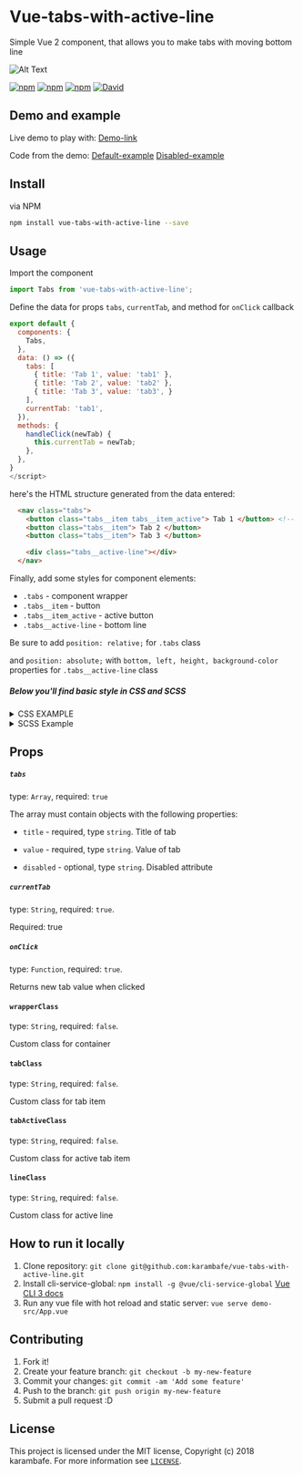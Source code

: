 # Vue-tabs-with-active-line

Simple Vue 2 component, that allows you to make tabs with moving bottom line

![Alt Text](https://media.giphy.com/media/NTDhntg2ySo7rGLaRm/giphy.gif)

[![npm](https://img.shields.io/npm/v/vue-tabs-with-active-line.svg)](https://www.npmjs.com/package/vue-tabs-with-active-line)
[![npm](https://img.shields.io/npm/dm/vue-tabs-with-active-line.svg)](https://www.npmjs.com/package/vue-tabs-with-active-line)
[![npm](https://img.shields.io/npm/dt/vue-tabs-with-active-line.svg)](https://www.npmjs.com/package/vue-tabs-with-active-line)
[![David](https://david-dm.org/karambafe/vue-tabs-with-active-line.svg)](https://david-dm.org/karambafe/vue-tabs-with-active-line)

## Demo and example

Live demo to play with: [Demo-link](https://karambafe.github.io/vue-tabs-with-active-line/)

Code from the demo:  [Default-example](https://github.com/karambafe/vue-tabs-with-active-line/blob/master/examples/Default.vue) [Disabled-example](https://github.com/karambafe/vue-tabs-with-active-line/blob/master/examples/Disabled.vue)

## Install

via NPM
```bash
npm install vue-tabs-with-active-line --save
```

## Usage

Import the component

```javascript
import Tabs from 'vue-tabs-with-active-line';
```

Define the data for props `tabs`, `currentTab`, and method for `onClick` callback

```javascript
export default {
  components: {
    Tabs,
  },
  data: () => ({
    tabs: [
      { title: 'Tab 1', value: 'tab1' },
      { title: 'Tab 2', value: 'tab2' },
      { title: 'Tab 3', value: 'tab3', }
    ],
    currentTab: 'tab1',
  }),
  methods: {
    handleClick(newTab) {
      this.currentTab = newTab;
    },
  },
}
</script>
```


 here's the HTML structure generated from the data entered:

```html
  <nav class="tabs">
    <button class="tabs__item tabs__item_active"> Tab 1 </button> <!-- active tab -->
    <button class="tabs__item"> Tab 2 </button>
    <button class="tabs__item"> Tab 3 </button>

    <div class="tabs__active-line"></div>
  </nav>
```

Finally, add some styles for component elements:

* `.tabs` - component wrapper
* `.tabs__item` - button
* `.tabs__item_active` - active button
* `.tabs__active-line` - bottom line


Be sure to add  `position: relative;` for `.tabs` class

and `position: absolute;` with `bottom, left, height, background-color` properties for `.tabs__active-line` class
##### Below you'll find basic style in CSS and SCSS
<details><summary>CSS EXAMPLE</summary>

```css
.tabs {
  position: relative;
  margin: 0 auto;
}

.tabs__item {
  display: inline-block;
  margin: 0 5px;
  padding: 10px;
  padding-bottom: 8px;
  font-size: 16px;
  letter-spacing: 0.8px;
  color: gray;
  text-decoration: none;
  border: none;
  background-color: transparent;
  border-bottom: 2px solid transparent;
  cursor: pointer;
  transition: all 0.25s;
}

.tabs__item_active {
  color: black;
}

.tabs__item:hover {
  border-bottom: 2px solid gray;
  color: black;
}

.tabs__item:focus {
  outline: none;
  border-bottom: 2px solid gray;
  color: black;
}

.tabs__item:first-child {
  margin-left: 0;
}

.tabs__item:last-child {
  margin-right: 0;
}

.tabs__active-line {
  position: absolute;
  bottom: 0;
  left: 0;
  height: 2px;
  background-color: black;
  transition: transform 0.4s ease, width 0.4s ease;
}
```

</details>
<details><summary>SCSS Example</summary>

```scss
.tabs {
  position: relative;
  margin: 0 auto;

  &__active-line {
    position: absolute;
    bottom: 0;
    left: 0;
    height: 2px;
    background-color: black;
    transition: transform 0.4s ease, width 0.4s ease;
  }

  &__item {
    display: inline-block;
    margin: 0 5px;
    padding: 10px;
    padding-bottom: 8px;
    font-size: 16px;
    letter-spacing: 0.8px;
    color: gray;
    text-decoration: none;
    border: none;
    background-color: transparent;
    border-bottom: 2px solid transparent;
    cursor: pointer;
    transition: all 0.25s;

    &_active {
      color: black;
    }

    &:hover {
      border-bottom: 2px solid gray;
      color: black;
    }

    &:focus {
      outline: none;
      border-bottom: 2px solid gray;
      color: black;
    }

    &:first-child {
      margin-left: 0;
    }

    &:last-child {
      margin-right: 0;
    }
  }
}
```

</details>

## Props

##### `tabs`

type: `Array`, required: `true`

The array must contain objects with the following properties:

 * `title` - required, type `string`. Title of tab

 * `value` - required, type `string`. Value of tab

 * `disabled` - optional, type `string`. Disabled attribute


##### `currentTab`

type: `String`, required: `true`.

Required: true

##### `onClick`

type: `Function`, required: `true`.

Returns new tab value when clicked

#### `wrapperClass`

type: `String`, required: `false`.

Custom class for container

#### `tabClass`

type: `String`, required: `false`.

Custom class for tab item

#### `tabActiveClass`

type: `String`, required: `false`.

Custom class for active tab item

#### `lineClass`

type: `String`, required: `false`.

Custom class for active line

## How to run it locally

1. Clone repository: `git clone git@github.com:karambafe/vue-tabs-with-active-line.git`
2. Install cli-service-global: `npm install -g @vue/cli-service-global` [Vue CLI 3 docs](https://cli.vuejs.org/guide/prototyping.html)
3. Run any vue file with hot reload and static server: `vue serve demo-src/App.vue`

## Contributing

1. Fork it!
2. Create your feature branch: `git checkout -b my-new-feature`
3. Commit your changes: `git commit -am 'Add some feature'`
4. Push to the branch: `git push origin my-new-feature`
5. Submit a pull request :D

## License

This project is licensed under the MIT license, Copyright (c) 2018 karambafe. For more information see [`LICENSE`](https://github.com/karambafe/vue-tabs-with-active-line/blob/master/LICENSE).
